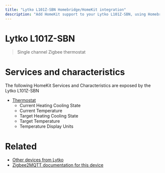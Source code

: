```yaml
---
title: "Lytko L101Z-SBN Homebridge/HomeKit integration"
description: "Add HomeKit support to your Lytko L101Z-SBN, using Homebridge, Zigbee2MQTT and homebridge-z2m."
---
```

<!---
This file has been GENERATED using src/docgen/docgen.ts
DO NOT EDIT THIS FILE MANUALLY!
-->
# Lytko L101Z-SBN
> Single channel Zigbee thermostat


# Services and characteristics
The following HomeKit Services and Characteristics are exposed by
the Lytko L101Z-SBN

* [Thermostat](../../climate.md)
  * Current Heating Cooling State
  * Current Temperature
  * Target Heating Cooling State
  * Target Temperature
  * Temperature Display Units


# Related
* [Other devices from Lytko](../index.md#lytko)
* [Zigbee2MQTT documentation for this device](https://www.zigbee2mqtt.io/devices/L101Z-SBN.html)